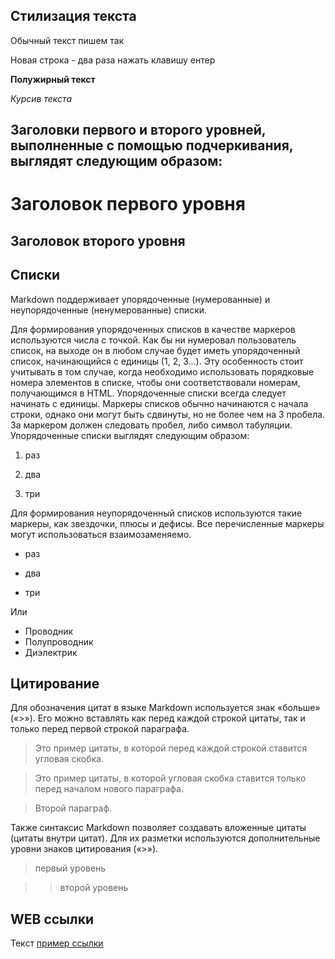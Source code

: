 ## Стилизация текста
Обычный текст пишем так

Новая строка - два раза нажать клавишу ентер

**Полужирный текст**

*Курсив текста*

 ## Заголовки первого и второго уровней, выполненные с помощью подчеркивания, выглядят следующим образом:

 Заголовок первого уровня
========================
Заголовок второго уровня
-------------------------

## Списки
Markdown поддерживает упорядоченные (нумерованные) и неупорядоченные (ненумерованные) списки.

Для формирования упорядоченных списков в качестве маркеров используются числа с точкой.  Как бы ни нумеровал пользователь список, на выходе он в любом случае будет иметь упорядоченный список, начинающийся с единицы (1, 2, 3…). Эту особенность стоит учитывать в том случае, когда необходимо использовать порядковые номера элементов в списке, чтобы они соответствовали номерам, получающимся в HTML. Упорядоченные списки всегда следует начинать с единицы. Маркеры списков обычно начинаются с начала строки, однако они могут быть сдвинуты, но не более чем на 3 пробела. За маркером должен следовать пробел, либо символ табуляции. 
Упорядоченные списки выглядят следующим образом:

1. раз

2. два

3. три

 Для формирования неупорядоченный списков используются такие маркеры, как звездочки, плюсы и дефисы. Все перечисленные маркеры могут использоваться взаимозаменяемо. 


* раз

* два

* три

Или

+ Проводник
+ Полупроводник
+ Диэлектрик

## Цитирование
Для обозначения цитат в языке Markdown используется знак «больше» («>»). Его можно вставлять как перед каждой строкой цитаты, так и только перед первой строкой параграфа.
>Это пример цитаты,
>в которой перед каждой строкой
>ставится угловая скобка.

>Это пример цитаты,
в которой угловая скобка
ставится только перед началом нового параграфа.

>Второй параграф.

Также синтаксис Markdown позволяет создавать вложенные цитаты (цитаты внутри цитат). Для их разметки используются дополнительные уровни знаков цитирования («>»). 

> первый уровень

>> второй уровень

## WEB ссылки
Текст [пример ссылки](http.example.com "Всплывающая подсказка")
